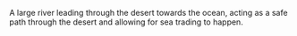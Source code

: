 A large river leading through the desert towards the ocean, acting as a safe path through the desert and allowing for sea trading to happen.